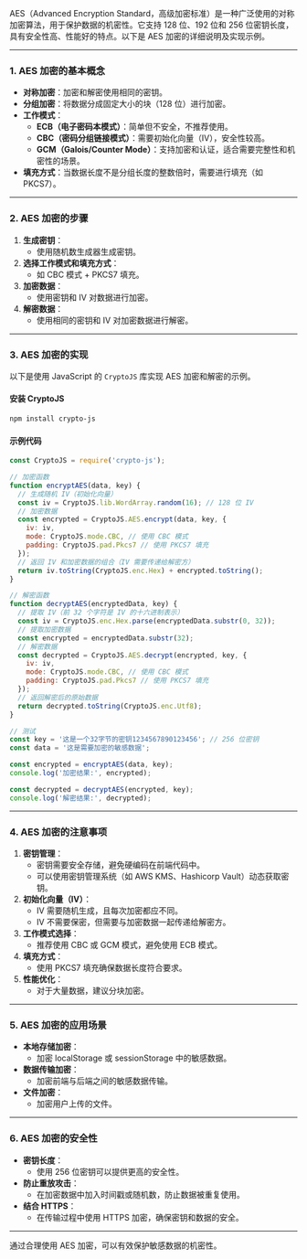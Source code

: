 AES（Advanced Encryption Standard，高级加密标准）是一种广泛使用的对称加密算法，用于保护数据的机密性。它支持 128 位、192 位和 256 位密钥长度，具有安全性高、性能好的特点。以下是 AES 加密的详细说明及实现示例。

---

### 1. **AES 加密的基本概念**
- **对称加密**：加密和解密使用相同的密钥。
- **分组加密**：将数据分成固定大小的块（128 位）进行加密。
- **工作模式**：
  - **ECB（电子密码本模式）**：简单但不安全，不推荐使用。
  - **CBC（密码分组链接模式）**：需要初始化向量（IV），安全性较高。
  - **GCM（Galois/Counter Mode）**：支持加密和认证，适合需要完整性和机密性的场景。
- **填充方式**：当数据长度不是分组长度的整数倍时，需要进行填充（如 PKCS7）。

---

### 2. **AES 加密的步骤**
1. **生成密钥**：
   - 使用随机数生成器生成密钥。
2. **选择工作模式和填充方式**：
   - 如 CBC 模式 + PKCS7 填充。
3. **加密数据**：
   - 使用密钥和 IV 对数据进行加密。
4. **解密数据**：
   - 使用相同的密钥和 IV 对加密数据进行解密。

---

### 3. **AES 加密的实现**
以下是使用 JavaScript 的 `CryptoJS` 库实现 AES 加密和解密的示例。

#### 安装 CryptoJS
```bash
npm install crypto-js
```

#### 示例代码
```javascript
const CryptoJS = require('crypto-js');

// 加密函数
function encryptAES(data, key) {
  // 生成随机 IV（初始化向量）
  const iv = CryptoJS.lib.WordArray.random(16); // 128 位 IV
  // 加密数据
  const encrypted = CryptoJS.AES.encrypt(data, key, {
    iv: iv,
    mode: CryptoJS.mode.CBC, // 使用 CBC 模式
    padding: CryptoJS.pad.Pkcs7 // 使用 PKCS7 填充
  });
  // 返回 IV 和加密数据的组合（IV 需要传递给解密方）
  return iv.toString(CryptoJS.enc.Hex) + encrypted.toString();
}

// 解密函数
function decryptAES(encryptedData, key) {
  // 提取 IV（前 32 个字符是 IV 的十六进制表示）
  const iv = CryptoJS.enc.Hex.parse(encryptedData.substr(0, 32));
  // 提取加密数据
  const encrypted = encryptedData.substr(32);
  // 解密数据
  const decrypted = CryptoJS.AES.decrypt(encrypted, key, {
    iv: iv,
    mode: CryptoJS.mode.CBC, // 使用 CBC 模式
    padding: CryptoJS.pad.Pkcs7 // 使用 PKCS7 填充
  });
  // 返回解密后的原始数据
  return decrypted.toString(CryptoJS.enc.Utf8);
}

// 测试
const key = '这是一个32字节的密钥1234567890123456'; // 256 位密钥
const data = '这是需要加密的敏感数据';

const encrypted = encryptAES(data, key);
console.log('加密结果:', encrypted);

const decrypted = decryptAES(encrypted, key);
console.log('解密结果:', decrypted);
```

---

### 4. **AES 加密的注意事项**
1. **密钥管理**：
   - 密钥需要安全存储，避免硬编码在前端代码中。
   - 可以使用密钥管理系统（如 AWS KMS、Hashicorp Vault）动态获取密钥。
2. **初始化向量（IV）**：
   - IV 需要随机生成，且每次加密都应不同。
   - IV 不需要保密，但需要与加密数据一起传递给解密方。
3. **工作模式选择**：
   - 推荐使用 CBC 或 GCM 模式，避免使用 ECB 模式。
4. **填充方式**：
   - 使用 PKCS7 填充确保数据长度符合要求。
5. **性能优化**：
   - 对于大量数据，建议分块加密。

---

### 5. **AES 加密的应用场景**
- **本地存储加密**：
  - 加密 localStorage 或 sessionStorage 中的敏感数据。
- **数据传输加密**：
  - 加密前端与后端之间的敏感数据传输。
- **文件加密**：
  - 加密用户上传的文件。

---

### 6. **AES 加密的安全性**
- **密钥长度**：
  - 使用 256 位密钥可以提供更高的安全性。
- **防止重放攻击**：
  - 在加密数据中加入时间戳或随机数，防止数据被重复使用。
- **结合 HTTPS**：
  - 在传输过程中使用 HTTPS 加密，确保密钥和数据的安全。

---

通过合理使用 AES 加密，可以有效保护敏感数据的机密性。